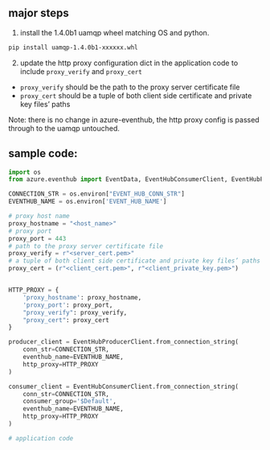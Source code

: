 ## major steps

1. install the 1.4.0b1 uamqp wheel matching OS and python.

```bash
pip install uamqp-1.4.0b1-xxxxxx.whl
```

2. update the http proxy configuration dict in the application code to include `proxy_verify` and `proxy_cert`

- `proxy_verify` should be the path to the proxy server certificate file
- `proxy_cert` should be a tuple of both client side certificate and private key files’ paths

Note: there is no change in azure-eventhub, the http proxy config is passed through to the uamqp untouched.

## sample code:

```python
import os
from azure.eventhub import EventData, EventHubConsumerClient, EventHubProducerClient

CONNECTION_STR = os.environ["EVENT_HUB_CONN_STR"]
EVENTHUB_NAME = os.environ['EVENT_HUB_NAME']

# proxy host name
proxy_hostname = "<host_name>"
# proxy port
proxy_port = 443
# path to the proxy server certificate file
proxy_verify = r"<server_cert.pem>"
# a tuple of both client side certificate and private key files’ paths
proxy_cert = (r"<client_cert.pem>", r"<client_private_key.pem>")


HTTP_PROXY = {
    'proxy_hostname': proxy_hostname,
    'proxy_port': proxy_port,
    "proxy_verify": proxy_verify,
    "proxy_cert": proxy_cert
}

producer_client = EventHubProducerClient.from_connection_string(
    conn_str=CONNECTION_STR,
    eventhub_name=EVENTHUB_NAME,
    http_proxy=HTTP_PROXY
)

consumer_client = EventHubConsumerClient.from_connection_string(
    conn_str=CONNECTION_STR,
    consumer_group='$Default',
    eventhub_name=EVENTHUB_NAME,
    http_proxy=HTTP_PROXY
)

# application code
```
